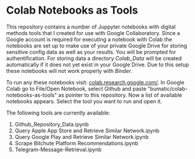 # Colab Notebooks as Tools

This repository contains a number of Juppyter notebooks with digital methods tools that I created for use with Google Collaboratory. Since a Google account is required for executing a notebook with Colab the notebooks are set up to make use of your private Google Drive for storing sensitive config data as well as your results. You will be prompted for authentification. For storing data a directory *Colab_Data* will be created automatically if it does not yet exist in your Google Drive. Due to this setup these notebooks will not work properly with *Binder*.

To run any these notebooks visit: [colab.research.google.com/](https://colab.research.google.com/). In Google Colab go to File/Open Notebook, select Github and paste "bumatic/colab-notebooks-as-tools" as pointer to this repository. Now a list of available notebooks appears. Select the tool you want to run and open it.

The following tools are currently available:

1. Github_Repository_Data.ipynb
2. Query Apple App Store and Retrieve Similar Network.ipynb
3. Query Google Play and Retrieve Similar Network.ipynb
4. Scrape Bitchute Platform Recommendations.ipynb
5. Telegram-Message-Retrieval.ipynb
